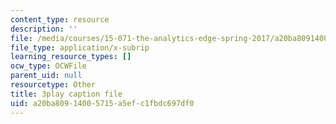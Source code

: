 ```yaml
---
content_type: resource
description: ''
file: /media/courses/15-071-the-analytics-edge-spring-2017/a20ba80914005715a5efc1fbdc697df0_xPneVSOZERk.vtt
file_type: application/x-subrip
learning_resource_types: []
ocw_type: OCWFile
parent_uid: null
resourcetype: Other
title: 3play caption file
uid: a20ba809-1400-5715-a5ef-c1fbdc697df0
---
```

